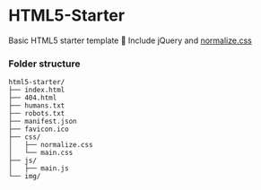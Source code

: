# HTML5-Starter

Basic HTML5 starter template 🎈
Include jQuery and [normalize.css](https://necolas.github.io/normalize.css/)

### Folder structure

```
html5-starter/
├── index.html
├── 404.html
├── humans.txt
├── robots.txt
├── manifest.json
├── favicon.ico
├── css/
│   ├── normalize.css
│   └── main.css
├── js/
│   ├── main.js
└── img/
```